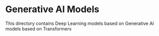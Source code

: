 # Generative AI Models

This directory contains Deep Learning models based on Generative AI models based on Transformers

